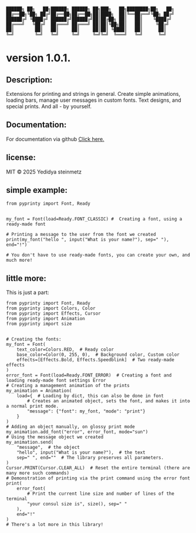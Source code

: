 ```text
██████╗ ██╗   ██╗██████╗ ██████╗ ██╗███╗   ██╗████████╗██╗   ██╗
██╔══██╗╚██╗ ██╔╝██╔══██╗██╔══██╗██║████╗  ██║╚══██╔══╝╚██╗ ██╔╝
██████╔╝ ╚████╔╝ ██████╔╝██████╔╝██║██╔██╗ ██║   ██║    ╚████╔╝ 
██╔═══╝   ╚██╔╝  ██╔═══╝ ██╔═══╝ ██║██║╚██╗██║   ██║     ╚██╔╝  
██║        ██║   ██║     ██║     ██║██║ ╚████║   ██║      ██║   
╚═╝        ╚═╝   ╚═╝     ╚═╝     ╚═╝╚═╝  ╚═══╝   ╚═╝      ╚═╝   
```
# version 1.0.1.


## Description:
Extensions for printing and strings in general.
Create simple animations, loading bars, manage user messages in custom fonts.
Text designs, and special prints.
And all - by yourself.

## Documentation:
For documentation via github [Click here.](https://yedist.github.io/pyprinty/)

## license:
MIT © 2025 Yedidya steinmetz

## simple example:

```text
from pyprinty import Font, Ready


my_font = Font(load=Ready.FONT_CLASSIC) #  Creating a font, using a ready-made font

# Printing a message to the user from the font we created
print(my_font("hello ", input("What is your name?"), sep=" "), end="!")

# You don't have to use ready-made fonts, you can create your own, and much more!

```

## little more:
This is just a part:
```text
from pyprinty import Font, Ready
from pyprinty import Colors, Color
from pyprinty import Effects, Cursor
from pyprinty import Animation
from pyprinty import size


# Creating the fonts:
my_font = Font(
    text_color=Colors.RED,  # Ready color
    base_color=Color(0, 255, 0),  # Background color, Custom color
    effects=[Effects.Bold, Effects.Speedblink]  # Two ready-made effects
)
error_font = Font(load=Ready.FONT_ERROR)  # Creating a font and loading ready-made font settings Error
# Creating a management animation of the prints
my_animation = Animation(
    load={  # Loading by dict, this can also be done in font
        # Creates an animated object, sets the font, and makes it into a normal print mode.
        "message": {"font": my_font, "mode": "print"}
    }
)
# Adding an object manually, on glossy print mode
my_animation.add_font("error", error_font, mode="sun")
# Using the message object we created
my_animation.send(
    "message",  # the object
    "hello", input("What is your name?"),  # the text
    sep=" ", end=""  # The library preserves all parameters.
)
Cursor.PRINT(Cursor.CLEAR_ALL)  # Reset the entire terminal (there are many more such commands)
# Demonstration of printing via the print command using the error font
print(
    error_font(
        # Print the current line size and number of lines of the terminal
        "your consul size is", size(), sep=" "
    ),
    end="!"
)
# There's a lot more in this library!

```
